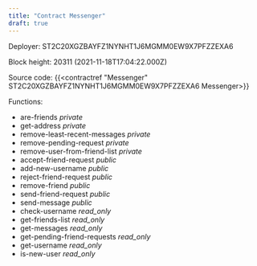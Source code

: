 ```yaml
---
title: "Contract Messenger"
draft: true
---
```

Deployer: ST2C20XGZBAYFZ1NYNHT1J6MGMM0EW9X7PFZZEXA6


 



Block height: 20311 (2021-11-18T17:04:22.000Z)

Source code: {{<contractref "Messenger" ST2C20XGZBAYFZ1NYNHT1J6MGMM0EW9X7PFZZEXA6 Messenger>}}

Functions:

* are-friends _private_
* get-address _private_
* remove-least-recent-messages _private_
* remove-pending-request _private_
* remove-user-from-friend-list _private_
* accept-friend-request _public_
* add-new-username _public_
* reject-friend-request _public_
* remove-friend _public_
* send-friend-request _public_
* send-message _public_
* check-username _read_only_
* get-friends-list _read_only_
* get-messages _read_only_
* get-pending-friend-requests _read_only_
* get-username _read_only_
* is-new-user _read_only_
